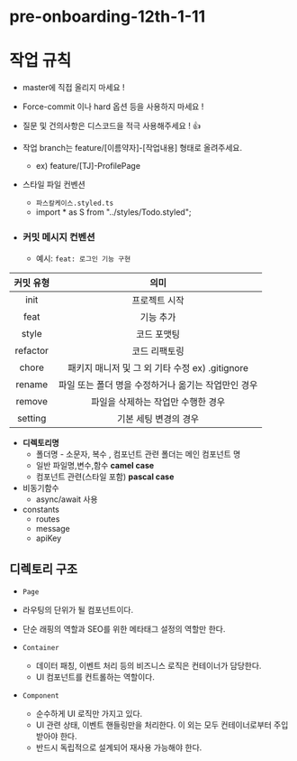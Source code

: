 # pre-onboarding-12th-1-11

# 작업 규칙
- master에 직접 올리지 마세요 !
- Force-commit 이나 hard 옵션 등을 사용하지 마세요 !
- 질문 및 건의사항은 디스코드을 적극 사용해주세요 ! 👍
- 작업 branch는 feature/[이름약자]-[작업내용] 형태로 올려주세요.
  - ex) feature/[TJ]-ProfilePage
- 스타일 파일 컨벤션
    - `파스칼케이스.styled.ts`
    - import * as S from "../styles/Todo.styled";
  
- ### 커밋 메시지 컨벤션
  - 예시: `feat: 로그인 기능 구현`

|커밋 유형|의미|
|:---:|:---:|
|init| 프로젝트 시작|
|feat| 기능 추가|
|style| 코드 포맷팅|
|refactor| 코드 리팩토링|
|chore| 패키지 매니저 및 그 외 기타 수정 ex) .gitignore|
|rename| 파일 또는 폴더 명을 수정하거나 옮기는 작업만인 경우 |
|remove|파일을 삭제하는 작업만 수행한 경우|
|setting|기본 세팅 변경의 경우|
- **디렉토리명**
    - 폴더명 - 소문자, 복수 , 컴포넌트 관련 폴더는 메인 컴포넌트 명
    - 일반 파일명,변수,함수 **camel case**
    - 컴포넌트 관련(스타일 포함) **pascal case**
- 비동기함수
    - async/await 사용
- constants
    - routes
    - message
    - apiKey
      
## 디렉토리 구조

- `Page` 
 - 라우팅의 단위가 될 컴포넌트이다.
 - 단순 래핑의 역할과 SEO를 위한 메타태그 설정의 역할만 한다.

- `Container`
    
  - 데이터 패칭, 이벤트 처리 등의 비즈니스 로직은 컨테이너가 담당한다.
  - UI 컴포넌트를 컨트롤하는 역할이다.
    
- `Component`
    
  - 순수하게 UI 로직만 가지고 있다.
  - UI 관련 상태, 이벤트 핸들링만을 처리한다. 이 외는 모두 컨테이너로부터 주입 받아야 한다.
  - 반드시 독립적으로 설계되어 재사용 가능해야 한다.
  
